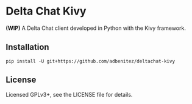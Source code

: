 # Delta Chat Kivy

**(WIP)** A Delta Chat client developed in Python with the Kivy framework.


## Installation

```
pip install -U git+https://github.com/adbenitez/deltachat-kivy
```


## License

Licensed GPLv3+, see the LICENSE file for details.
